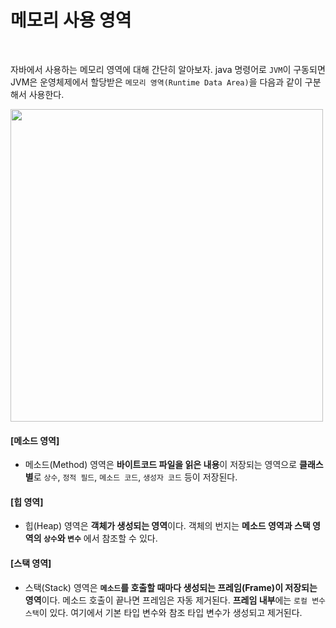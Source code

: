 # 메모리 사용 영역
<br/>

자바에서 사용하는 메모리 영역에 대해 간단히 알아보자. java 명령어로 `JVM`이 구동되면 JVM은 운영체제에서 할당받은 `메모리 영역(Runtime Data Area)`을 다음과 같이 구분해서 사용한다.

<img src="https://github.com/silxbro/java/assets/142463332/21e5d90a-73a1-4095-99d3-87d40b3fcaec" width="500" height="500"/>

#### [메소드 영역]
- 메소드(Method) 영역은 **바이트코드 파일을 읽은 내용**이 저장되는 영역으로 **클래스별**로 `상수`, `정적 필드`, `메소드 코드`, `생성자 코드` 등이 저장된다.
#### [힙 영역]
- 힙(Heap) 영역은 **객체가 생성되는 영역**이다. 객체의 번지는 **메소드 영역과 스택 영역의 `상수`와 `변수`** 에서 참조할 수 있다.
#### [스택 영역]
- 스택(Stack) 영역은 **`메소드`를 호출할 때마다 생성되는 프레임(Frame)이 저장되는 영역**이다. 메소드 호출이 끝나면 프레임은 자동 제거된다.
  **프레임 내부**에는 `로컬 변수 스택`이 있다. 여기에서 기본 타입 변수와 참조 타입 변수가 생성되고 제거된다.
